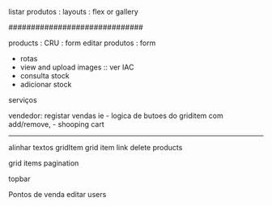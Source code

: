 
listar produtos : layouts : flex or gallery


##############################

products : CRU : form
editar produtos : form 
- rotas
- view and upload images :: ver IAC
- consulta stock
- adicionar stock

serviços

vendedor: registar vendas ie
	- logica de butoes do griditem com add/remove, 
	- shooping cart

---
alinhar textos gridItem
grid item link
delete products

grid items pagination

topbar

Pontos de venda
editar users


